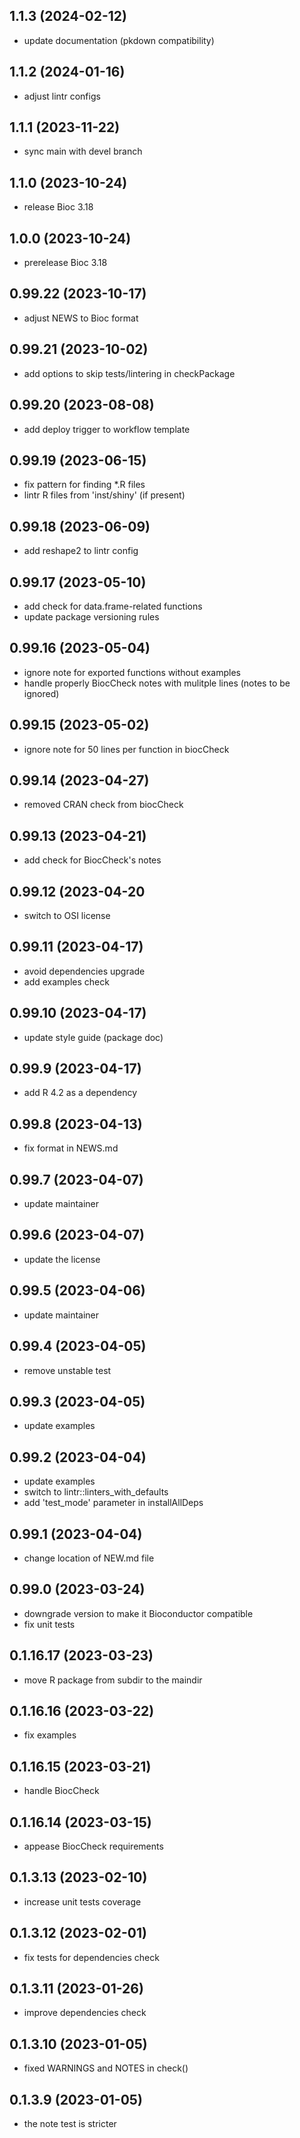 ## 1.1.3 (2024-02-12)
- update documentation (pkdown compatibility)

## 1.1.2 (2024-01-16)
- adjust lintr configs

## 1.1.1 (2023-11-22)
- sync main with devel branch

## 1.1.0 (2023-10-24)
- release Bioc 3.18

## 1.0.0 (2023-10-24)
- prerelease Bioc 3.18

## 0.99.22 (2023-10-17)
- adjust NEWS to Bioc format

## 0.99.21 (2023-10-02)
- add options to skip tests/lintering in checkPackage

## 0.99.20 (2023-08-08)
- add deploy trigger to workflow template

## 0.99.19 (2023-06-15)
- fix pattern for finding *.R files
- lintr R files from 'inst/shiny' (if present)

## 0.99.18 (2023-06-09)
- add reshape2 to lintr config

## 0.99.17 (2023-05-10)
- add check for data.frame-related functions
- update package versioning rules

## 0.99.16 (2023-05-04)
- ignore note for exported functions without examples
- handle properly BiocCheck notes with mulitple lines (notes to be ignored)

## 0.99.15 (2023-05-02)
- ignore note for 50 lines per function in biocCheck

## 0.99.14 (2023-04-27)
- removed CRAN check from biocCheck

## 0.99.13 (2023-04-21)
- add check for BiocCheck's notes

## 0.99.12 (2023-04-20
- switch to OSI license

## 0.99.11 (2023-04-17)
- avoid dependencies upgrade
- add examples check

## 0.99.10 (2023-04-17)
- update style guide (package doc)

## 0.99.9 (2023-04-17)
- add R 4.2 as a dependency

## 0.99.8 (2023-04-13)
- fix format in NEWS.md

## 0.99.7 (2023-04-07)
- update maintainer

## 0.99.6 (2023-04-07)
- update the license

## 0.99.5 (2023-04-06)
- update maintainer

## 0.99.4 (2023-04-05)
- remove unstable test

## 0.99.3 (2023-04-05)
- update examples

## 0.99.2 (2023-04-04)
- update examples
- switch to lintr::linters_with_defaults
- add 'test_mode' parameter in installAllDeps

## 0.99.1 (2023-04-04)
- change location of NEW.md file

## 0.99.0 (2023-03-24)
- downgrade version to make it Bioconductor compatible
- fix unit tests

## 0.1.16.17 (2023-03-23)
- move R package from subdir to the maindir

## 0.1.16.16 (2023-03-22)
- fix examples

## 0.1.16.15 (2023-03-21)
- handle BiocCheck

## 0.1.16.14 (2023-03-15)
- appease BiocCheck requirements 

## 0.1.3.13 (2023-02-10)
- increase unit tests coverage

## 0.1.3.12 (2023-02-01)
- fix tests for dependencies check

## 0.1.3.11 (2023-01-26)
- improve dependencies check

## 0.1.3.10 (2023-01-05)
- fixed WARNINGS and NOTES in check()

## 0.1.3.9 (2023-01-05)
- the note test is stricter
